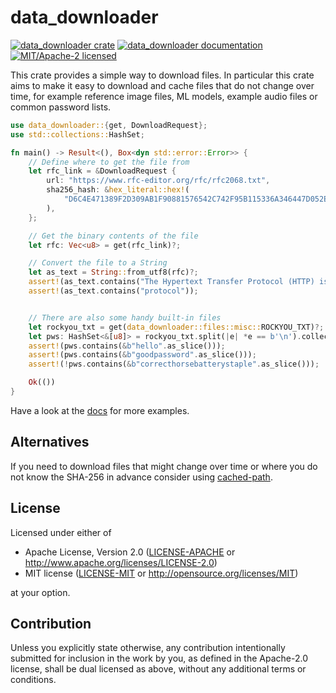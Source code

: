 # data_downloader

[![data_downloader crate](https://img.shields.io/crates/v/data_downloader.svg)](https://crates.io/crates/data_downloader)
[![data_downloader documentation](https://docs.rs/data_downloader/badge.svg)](https://docs.rs/data_downloader)
[![MIT/Apache-2 licensed](https://img.shields.io/crates/l/data_downloader.svg)](./LICENSE-APACHE)

This crate provides a simple way to download files.
In particular this crate aims to make it easy to download and cache files
that do not change over time, for example reference image files, ML models,
example audio files or common password lists.


```rust
use data_downloader::{get, DownloadRequest};
use std::collections::HashSet;

fn main() -> Result<(), Box<dyn std::error::Error>> {
    // Define where to get the file from
    let rfc_link = &DownloadRequest {
        url: "https://www.rfc-editor.org/rfc/rfc2068.txt",
        sha256_hash: &hex_literal::hex!(
            "D6C4E471389F2D309AB1F90881576542C742F95B115336A346447D052E0477CF"
        ),
    };

    // Get the binary contents of the file
    let rfc: Vec<u8> = get(rfc_link)?;

    // Convert the file to a String
    let as_text = String::from_utf8(rfc)?;
    assert!(as_text.contains("The Hypertext Transfer Protocol (HTTP) is an application-level"));
    assert!(as_text.contains("protocol"));


    // There are also some handy built-in files 
    let rockyou_txt = get(data_downloader::files::misc::ROCKYOU_TXT)?;
    let pws: HashSet<&[u8]> = rockyou_txt.split(|e| *e == b'\n').collect();
    assert!(pws.contains(&b"hello".as_slice()));
    assert!(pws.contains(&b"goodpassword".as_slice()));
    assert!(!pws.contains(&b"correcthorsebatterystaple".as_slice()));

    Ok(())
}

```

Have a look at the [docs](https://docs.rs/data_downloader) for more examples.


## Alternatives
If you need to download files that might change over time or where you do not know the SHA-256 in advance consider using [cached-path](https://crates.io/crates/cached-path).


## License

Licensed under either of

 * Apache License, Version 2.0
   ([LICENSE-APACHE](LICENSE-APACHE) or http://www.apache.org/licenses/LICENSE-2.0)
 * MIT license
   ([LICENSE-MIT](LICENSE-MIT) or http://opensource.org/licenses/MIT)

at your option.

## Contribution

Unless you explicitly state otherwise, any contribution intentionally submitted
for inclusion in the work by you, as defined in the Apache-2.0 license, shall be
dual licensed as above, without any additional terms or conditions.
